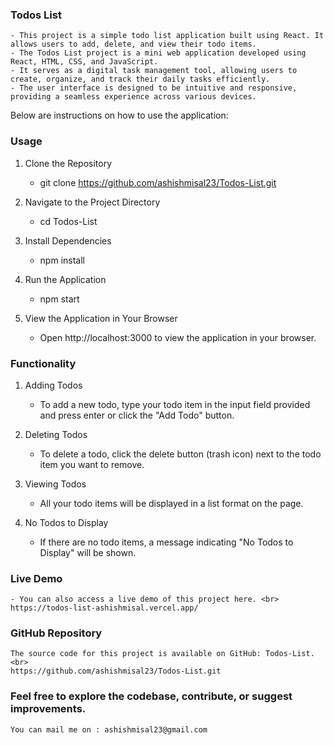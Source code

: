### Todos List
    - This project is a simple todo list application built using React. It allows users to add, delete, and view their todo items. 
    - The Todos List project is a mini web application developed using React, HTML, CSS, and JavaScript. 
    - It serves as a digital task management tool, allowing users to create, organize, and track their daily tasks efficiently. 
    - The user interface is designed to be intuitive and responsive, providing a seamless experience across various devices.

Below are instructions on how to use the application: 

### Usage
1.  Clone the Repository <br>
    - git clone https://github.com/ashishmisal23/Todos-List.git
    
2.  Navigate to the Project Directory <br>
    - cd Todos-List

3.  Install Dependencies <br>
    - npm install

4.  Run the Application <br>
    - npm start

5.  View the Application in Your Browser <br>
    - Open http://localhost:3000 to view the application in your browser.

### Functionality
1.  Adding Todos <br>
    - To add a new todo, type your todo item in the input field provided and press enter or click the "Add Todo" button.

2.  Deleting Todos <br>
    - To delete a todo, click the delete button (trash icon) next to the todo item you want to remove.

3.  Viewing Todos <br>
    - All your todo items will be displayed in a list format on the page.

4.  No Todos to Display <br>
    - If there are no todo items, a message indicating "No Todos to Display" will be shown.

### Live Demo
    - You can also access a live demo of this project here. <br>
    https://todos-list-ashishmisal.vercel.app/

### GitHub Repository
    The source code for this project is available on GitHub: Todos-List. <br>
    https://github.com/ashishmisal23/Todos-List.git

### Feel free to explore the codebase, contribute, or suggest improvements.
    You can mail me on : ashishmisal23@gmail.com
